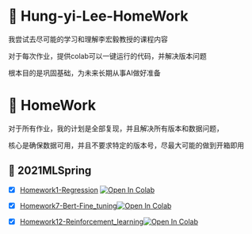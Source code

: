 # :memo: Hung-yi-Lee-HomeWork
我尝试去尽可能的学习和理解李宏毅教授的课程内容

对于每次作业，提供colab可以一键运行的代码，并解决版本问题

根本目的是巩固基础，为未来长期从事AI做好准备

# :memo: HomeWork
对于所有作业，我的计划是全部复现，并且解决所有版本和数据问题，

核心是确保数据可用，并且不要求特定的版本号，尽最大可能的做到开箱即用

## :rocket: 2021MLSpring
- [x] [Homework1-Regression](https://github.com/luoclab/Hung-yi-Lee-HomeWork/tree/32bf17d4392a2b64363fe9f26de724fc63a99077/ML2021spring/HW01) [![Open In Colab](https://colab.research.google.com/assets/colab-badge.svg)](https://colab.research.google.com/github/luoclab/Hung-yi-Lee-HomeWork/blob/main/ML2021spring/HW01/HW01.ipynb)

  
- [x] [Homework7-Bert-Fine_tuning](https://github.com/luoclab/Hung-yi-Lee-HomeWork/tree/cbcae5619698037b42ad55f2b4a61ea2dc3058fe/ML2021spring/HW07)[![Open In Colab](https://colab.research.google.com/assets/colab-badge.svg)](https://colab.research.google.com/github/luoclab/Hung-yi-Lee-HomeWork/blob/main/ML2021spring/HW07/HW07.ipynb)
      
- [x] [Homework12-Reinforcement_learning](https://github.com/luoclab/Hung-yi-Lee-HomeWork/tree/b57ba3e1666ad2479aac0e1cc1766a267ffad606/ML2021spring/HW12)[![Open In Colab](https://colab.research.google.com/assets/colab-badge.svg)](https://colab.research.google.com/github/luoclab/Hung-yi-Lee-HomeWork/blob/main/ML2021spring/HW012/HW012_ZH.ipynb)
